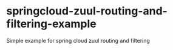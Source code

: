 # springcloud-zuul-routing-and-filtering-example
Simple example for spring cloud zuul routing and filtering
